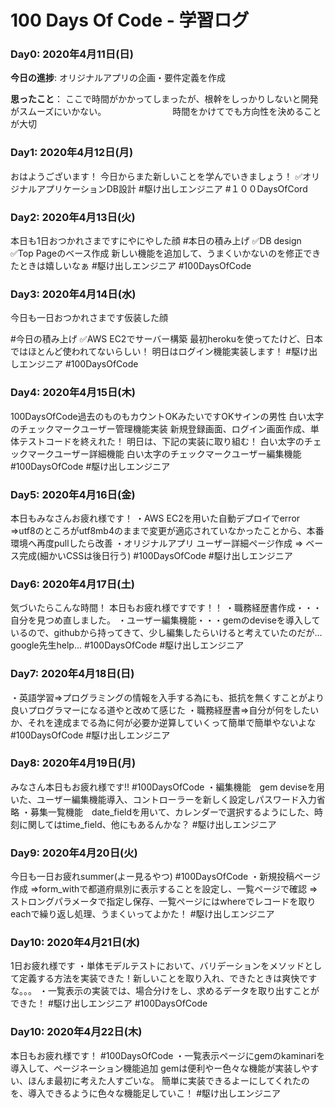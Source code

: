 # 100 Days Of Code - 学習ログ

### Day0: 2020年4月11日(日)

**今日の進捗**: オリジナルアプリの企画・要件定義を作成

**思ったこと**： ここで時間がかかってしまったが、根幹をしっかりしないと開発がスムーズにいかない。
　　　　　　　 時間をかけてでも方向性を決めることが大切
        

### Day1: 2020年4月12日(月)
おはようございます！
今日からまた新しいことを学んでいきましょう！
✅オリジナルアプリケーションDB設計
#駆け出しエンジニア
#１００DaysOfCord

### Day2: 2020年4月13日(火)
本日も1日おつかれさまですにやにやした顔
#本日の積み上げ
✅DB design 
✅Top Pageのベース作成
新しい機能を追加して、うまくいかないのを修正できたときは嬉しいなぁ
#駆け出しエンジニア
#100DaysOfCode

### Day3: 2020年4月14日(水)
今日も一日おつかれさまです仮装した顔

#今日の積み上げ 
✅AWS EC2でサーバー構築
最初herokuを使ってたけど、日本ではほとんど使われてないらしい！
明日はログイン機能実装します！
#駆け出しエンジニア
#100DaysOfCode

### Day4: 2020年4月15日(木)
100DaysOfCode過去のものもカウントOKみたいですOKサインの男性
白い太字のチェックマークユーザー管理機能実装
新規登録画面、ログイン画面作成、単体テストコードを終えれた！
明日は、下記の実装に取り組む！
白い太字のチェックマークユーザー詳細機能
白い太字のチェックマークユーザー編集機能
#100DaysOfCode 
#駆け出しエンジニア

### Day5: 2020年4月16日(金)
本日もみなさんお疲れ様です！
・AWS EC2を用いた自動デプロイでerror ⇒utf8のところがutf8mb4のままで変更が適応されていなかったことから、本番環境へ再度pullしたら改善
・オリジナルアプリ ユーザー詳細ページ作成 ⇒ ベース完成(細かいCSSは後日行う)
#100DaysOfCode 
#駆け出しエンジニア


### Day6: 2020年4月17日(土)
気づいたらこんな時間！
本日もお疲れ様ですです！！
・職務経歴書作成・・・自分を見つめ直しました。
・ユーザー編集機能・・・gemのdeviseを導入しているので、githubから持ってきて、少し編集したらいけると考えていたのだが…google先生help...
#100DaysOfCode 
#駆け出しエンジニア

### Day7: 2020年4月18日(日)
・英語学習⇒プログラミングの情報を入手する為にも、抵抗を無くすことがより良いプログラマーになる道やと改めて感じた
・職務経歴書⇒自分が何をしたいか、それを達成までる為に何が必要か逆算していくって簡単で簡単やないよな
#100DaysOfCode 
#駆け出しエンジニア


### Day8: 2020年4月19日(月)
みなさん本日もお疲れ様です!!
#100DaysOfCode 
・編集機能　gem deviseを用いた、ユーザー編集機能導入、コントローラーを新しく設定しパスワード入力省略
・募集一覧機能　date_fieldを用いて、カレンダーで選択するようにした、時刻に関してはtime_field、他にもあるんかな？
#駆け出しエンジニア

### Day9: 2020年4月20日(火)
今日も一日お疲れsummer(よー見るやつ)
#100DaysOfCode 
・新規投稿ページ作成
⇒form_withで都道府県別に表示することを設定し、一覧ページで確認
⇒ストロングパラメータで指定し保存、一覧ページにはwhereでレコードを取りeachで繰り返し処理、うまくいってよかた！
#駆け出しエンジニア


### Day10: 2020年4月21日(水)
1日お疲れ様です 
・単体モデルテストにおいて、バリデーションをメソッドとして定義する方法を実装できた！新しいことを取り入れ、できたときは爽快ですな。。。
・一覧表示の実装では、場合分けをし、求めるデータを取り出すことができた！
#駆け出しエンジニア #100DaysOfCode

### Day10: 2020年4月22日(木)
本日もお疲れ様です！
#100DaysOfCode
・一覧表示ページにgemのkaminariを導入して、ページネーション機能追加
gemは便利やー色々な機能が実装しやすい、ほんま最初に考えた人すごいな。
簡単に実装できるよーにしてくれたのを、導入できるように色々な機能足していこ！
#駆け出しエンジニア
